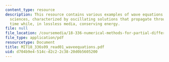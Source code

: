 ```yaml
---
content_type: resource
description: This resource contains various examples of wave equations in the physical
  sciences, characterized by oscillating solutions that propagate through space and
  time while, in lossless media, conserving energy.
file: null
file_location: /coursemedia/18-336-numerical-methods-for-partial-differential-equations-spring-2009/d704b9e4514cd2c22c3820d0b5605200_MIT18_336s09_read01_waveequations.pdf
file_type: application/pdf
resourcetype: Document
title: MIT18_336s09_read01_waveequations.pdf
uid: d704b9e4-514c-d2c2-2c38-20d0b5605200
---
```

